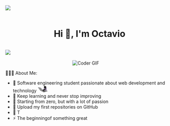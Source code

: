 <!--horizontal divider(gradiant)-->
<img src="https://user-images.githubusercontent.com/73097560/115834477-dbab4500-a447-11eb-908a-139a6edaec5c.gif">

<!--h1 without bottom border-->
<div id="user-content-toc">
  <ul align="center">
    <summary><h1 style="display: inline-block">Hi 👋, I'm Octavio</h1></summary>
  </ul>
  <p>
  <a href="https://github.com/DenverCoder1/readme-typing-svg"><img src="https://readme-typing-svg.herokuapp.com?&font=IBM+Plex+Sans&color=abcdef&size=20&lines=Welcome+to+my+GitHub+Profile!;I'm+a+student+Software;Always+learning;+HTML+CSS+JavaScript" /></a>
</p>
<p align="center">

  <img src="https://media.giphy.com/media/SWoSkN6DxTszqIKEqv/giphy.gif" alt="Coder GIF" width="500" height="400">
  
</p>
👨🏻‍💻 About Me:

- 🏦 Software engineering student passionate about web development and technology
      <img src="https://github.com/hhpr98/hhpr98/blob/main/gif/giphy.gif" width="30">
- 🤔 Keep learning and never stop improving
- 💬 Starting from zero, but with a lot of passion
- 🌱 Upload my first repositories on GitHub
- 📝 T
- ⚡ The beginningof something great
